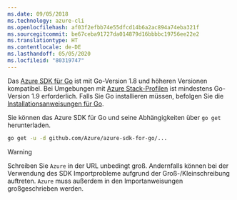 ```yaml
---
ms.date: 09/05/2018
ms.technology: azure-cli
ms.openlocfilehash: af03f2efbb74e55dfcd14b6a2ac894a74eba321f
ms.sourcegitcommit: be67ceba91727da014879d16bbbbc19756ee22e2
ms.translationtype: HT
ms.contentlocale: de-DE
ms.lasthandoff: 05/05/2020
ms.locfileid: "80319747"
---
```

Das [Azure SDK für Go](https://github.com/Azure/azure-sdk-for-go) ist mit Go-Version 1.8 und höheren Versionen kompatibel. Bei Umgebungen mit [Azure Stack-Profilen](/azure/azure-stack/user/azure-stack-version-profiles-go) ist mindestens Go-Version 1.9 erforderlich.
Falls Sie Go installieren müssen, befolgen Sie die [Installationsanweisungen für Go](https://golang.org/doc/install).

Sie können das Azure SDK für Go und seine Abhängigkeiten über `go get` herunterladen.

```bash
go get -u -d github.com/Azure/azure-sdk-for-go/...
```

> [!WARNING]
> Schreiben Sie `Azure` in der URL unbedingt groß. Andernfalls können bei der Verwendung des SDK Importprobleme aufgrund der Groß-/Kleinschreibung auftreten. `Azure` muss außerdem in den Importanweisungen großgeschrieben werden.

